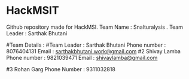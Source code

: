 # HackMSIT
Github repository made for HackMSI. Team Name : Snalturalysis . Team Leader : Sarthak Bhutani

#Team Details : 
#Team Leader :
Sarthak Bhutani
Phone number : 8076404131
Email : sarthakbhutani.work@gmail.com
#2
Shivay Lamba
Phone number : 9821039471
Email : shivaylamba@gmail.com

#3
Rohan Garg
Phone Number : 9311032818
